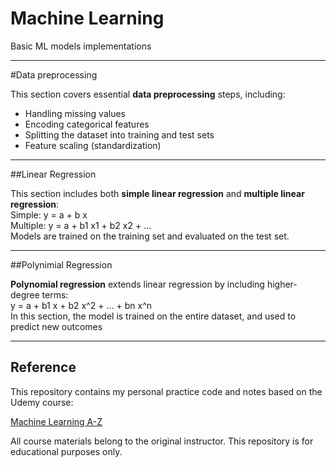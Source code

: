 # Machine Learning
Basic ML models implementations

---
#Data preprocessing

This section covers essential **data preprocessing** steps, including:
- Handling missing values
- Encoding categorical features
- Splitting the dataset into training and test sets
- Feature scaling (standardization)

---
##Linear Regression  

This section includes both **simple linear regression** and **multiple linear regression**:  
Simple: y = a + b x  
Multiple: y = a + b1 x1 + b2 x2 + ...  
Models are trained on the training set and evaluated on the test set.

---
##Polynimial Regression  

**Polynomial regression** extends linear regression by including higher-degree terms:  
y = a + b1 x + b2 x^2 + ... + bn x^n  
In this section, the model is trained on the entire dataset, and used to predict new outcomes

---
## Reference

This repository contains my personal practice code and notes based on the Udemy course:

[Machine Learning A-Z](https://www.udemy.com/course/machinelearning/?couponCode=LETSLEARNNOW)

All course materials belong to the original instructor. This repository is for educational purposes only.
